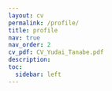 ```yaml
---
layout: cv
permalink: /profile/
title: profile
nav: true
nav_order: 2
cv_pdf: CV_Yudai_Tanabe.pdf
description: 
toc:
  sidebar: left
---
```

